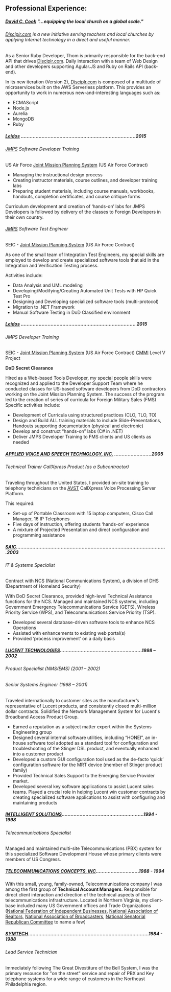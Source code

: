 ## Professional Experience:

##### [David C. Cook](https://www.DavidCCook.com/global) "...equipping the local church on a global scale."

###### [Disciplr.com](https://disciplr.com) is a new initiative serving teachers and local churches by applying Internet technology in a direct and useful manner.

As a Senior Ruby Developer, Thom is primarily responsible for the back-end API that drives [Disciplr.com](http://www.Disciplr.com).
Daily interaction with a team of Web Design and other developers supporting Agular.JS and Ruby on Rails API (back-end).

In its new iteration (Version 2), [Disciplr.com](http://www.Disciplr.com) is composed of a multitude of microservices built on the AWS Serverless platform.  This provides an opportunity to work in numerous new-and-interesting languages such as:
  - ECMAScript
  - Node.js
  - Aurelia
  - MongoDB
  - Ruby

##### [Leidos](http://www.leidos.com) .............................................................................2015

###### [JMPS](http://www.prnewswire.com/news-releases/saic-awarded-air-force-mission-planning-system-engineering-and-integration-contract-54307102.html) Software Developer Training

US Air Force [Joint Mission Planning System](http://www.prnewswire.com/news-releases/saic-awarded-air-force-mission-planning-system-engineering-and-integration-contract-54307102.html) (US Air Force Contract)
  
- Managing the instructional design process
- Creating instructor materials, course outlines, and developer training labs
- Preparing student materials, including course manuals, workbooks, handouts, completion certificates, and course critique forms

Curriculum development and creation of ‘hands-on’ labs for JMPS Developers is followed by delivery of the classes to Foreign Developers in their own country.

###### [JMPS](http://www.prnewswire.com/news-releases/saic-awarded-air-force-mission-planning-system-engineering-and-integration-contract-54307102.html) Software Test Engineer

SEIC - [Joint Mission Planning System](http://www.prnewswire.com/news-releases/saic-awarded-air-force-mission-planning-system-engineering-and-integration-contract-54307102.html) (US Air Force Contract)

As one of the small team of Integration Test Engineers, my special skills are employed to develop and create specialized software tools that aid in the Integration and Verification Testing process.

Activities include:

  * Data Analysis and UML modeling
  * Developing/Modifying/Creating Automated Unit Tests with HP Quick Test Pro
  * Designing and Developing specialized software tools (multi-protocol)
  * Migration to .NET Framework
  * Manual Software Testing in DoD Classified environment

##### [Leidos](http://www.leidos.com) ............................................................................. 2015

###### JMPS Developer Training
SEIC - [Joint Mission Planning System](http://www.dote.osd.mil/pub/reports/fy2012/pdf/af/2012mps-jmps-af.pdf) (US Air Force Contract) [CMMI](http://cmmiinstitute.com/) Level V Project

__DoD Secret Clearance__

Hired as a Web-based Tools Developer, my special people skills were recognized and applied to the Developer Support Team where he conducted classes for US-based software developers from DoD contractors working on the Joint Mission Planning System.
The success of the program led to the creation of series of curricula for Foreign Military Sales (FMS) Specific activities include:

  * Development of Curricula using structured practices (CLO, TLO, TO)
  * Design and Build ALL training materials to include Slide-Presentations, Handouts supporting documentation (physical and electronic)
  * Develop and construct “hands-on” labs (C# in .NET)
  * Deliver JMPS Developer Training to FMS clients and US clients as needed
 
##### [APPLIED VOICE AND SPEECH TECHNOLOGY, INC.](http://www.avst.com/) .........................2005
###### Technical Trainer CallXpress Product (as a Subcontractor)

Traveling throughout the United States, I provided on-site training to telephony technicians on the [AVST](http://www.avst.com/) CallXpress Voice Processing Server Platform.

This required:

  * Set-up of Portable Classroom with 15 laptop computers, Cisco Call Manager, 16 IP Telephones
  * Five days of instruction, offering students ‘hands-on’ experience
  * A mixture of Projected Presentation and direct configuration and programming assistance
  
##### [SAIC](http://www.saic.com/).....................................................................................................2003
###### IT & Systems Specialist

Contract with NCS (National Communications System), a division of DHS (Department of Homeland Security)

With DoD Secret Clearance, provided high-level Technical Assistance functions for the NCS. Managed and maintained NCS systems, including Government Emergency Telecommunications Service (GETS), Wireless Priority Service (WPS), and Telecommunications Service Priority (TSP).

  * Developed several database-driven software tools to enhance NCS Operations
  * Assisted with enhancements to existing web portal(s)
  * Provided ‘process improvement’ on a daily basis

##### [LUCENT TECHNOLOGIES](http://www.lucent.com).......................................................1998 – 2002
###### Product Specialist (NMS/EMS) (2001 – 2002)
###### Senior Systems Engineer (1998 – 2001)

Traveled internationally to customer sites as the manufacturer’s representative of Lucent products, and consistently closed multi-million dollar contracts. Solidified the Network Management System for Lucent's Broadband Access Product Group.

  * Earned a reputation as a subject matter expert within the Systems Engineering group
  * Designed several internal software utilities, including “HONEI”, an in-house software tool adopted as a standard tool for configuration and troubleshooting of the Stinger DSL product, and eventually enhanced into a customer product
  * Developed a custom GUI configuration tool used as the de-facto ‘quick’ configuration software for the MRT device (member of Stinger product family)
  * Provided Technical Sales Support to the Emerging Service Provider market.
  * Developed several key software applications to assist Lucent sales teams. Played a crucial role in helping Lucent win customer contracts by creating specialized software applications to assist with configuring and maintaining products

##### [INTELLIGENT SOLUTIONS](http://forisi.com/).......................................................1994 - 1998
###### Telecommunications Specialist

Managed and maintained multi-site Telecommunications (PBX) system for this specialized Software Development House whose primary clients were members of US Congress.

##### [TELECOMMUNICATIONS CONCEPTS, INC](http://www.tci-voip.com/).............................1988 - 1994

With this small, young, family-owned, Telecommunications company I was among the first group of __Technical Account Managers__.  Responsible for direct client interaction and direction of the technical aspects of their telecommunications infrastructure.
Located in Northern Virginia, my client-base included many US Government offices and Trade Organizations ([National Federation of Independent Businesses](http://www.nfib.com), [National Association of Realtors](http://www.realtor.org/), [National Association of Broadcasters](http://www.nab.org/about/contactUs.asp), [National Senatorial Republican Committee](http://www.nrsc.org/) to name a few)

##### [SYMTECH](http://www.symtechsolutions.com/).................................................................................1984 - 1988
###### Lead Service Technician

Immediately following The Great Divestiture of the Bell System, I was the primary resource for "on the street" service and repair of PBX and Key telephone systems for a wide range of customers in the Northeast Philadelphia region.

